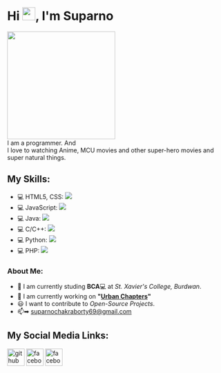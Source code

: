 
<h1>Hi <img src="https://raw.githubusercontent.com/MartinHeinz/MartinHeinz/master/wave.gif" width="30px">, I'm Suparno</h1>
<img src="https://scontent.frdp4-1.fna.fbcdn.net/v/t1.6435-9/80731280_192034401972347_3410033836354961408_n.jpg?_nc_cat=105&ccb=1-5&_nc_sid=09cbfe&_nc_ohc=ANHIzTHKMPAAX9Mx-E6&_nc_ht=scontent.frdp4-1.fna&oh=00_AT_8phmHc3vU3a9BupGyS4AXqCZ1PxFomp1dCnlGm6NbjQ&oe=629A5360" height="250"><br>
I am a programmer. And <br>I love to watching Anime, MCU movies and other super-hero movies and super natural things.


## My Skills:
- 💻 HTML5, CSS:  <img src="https://us-central1-progress-markdown.cloudfunctions.net/progress/85">  
- 💻 JavaScript:  <img src="https://us-central1-progress-markdown.cloudfunctions.net/progress/55">
- 💻 Java: <img src="https://us-central1-progress-markdown.cloudfunctions.net/progress/75">
- 💻 C/C++: <img src="https://us-central1-progress-markdown.cloudfunctions.net/progress/80">
- 💻 Python: <img src="https://us-central1-progress-markdown.cloudfunctions.net/progress/30">
- 💻 PHP: <img src="https://us-central1-progress-markdown.cloudfunctions.net/progress/40">


### About Me:
- 📖 I am currently studing **BCA**💻 at _St. Xavier's College, Burdwan_.
- 🏢 I am currently working on **"[Urban Chapters](https://github.com/Suparno-0069/Project-Sem-VI "My final Year Project")"**
- 😃 I want to contribute to *Open-Source Projects*.
- 📫➡ suparnochakraborty69@gmail.com


## My Social Media Links:
[<img src='https://img.icons8.com/fluent/48/000000/github.png' alt='github' height='40'>](https://github.com/Suparno-0069 "GitHub") [<img src='https://img.icons8.com/color/48/000000/facebook-new.png' alt='facebook' height='40'>](https://www.facebook.com/suparno.chakraborty.927 "FaceBook") [<img src='https://img.icons8.com/color/48/000000/instagram-new.png' alt='facebook' height='40'>](https://www.instagram.com/i_ironman_love_you_3000/ "Instagram") 


